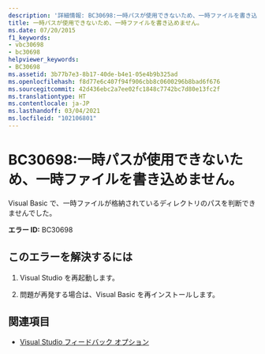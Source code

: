```yaml
---
description: '詳細情報: BC30698:一時パスが使用できないため、一時ファイルを書き込めません。'
title: 一時パスが使用できないため、一時ファイルを書き込めません。
ms.date: 07/20/2015
f1_keywords:
- vbc30698
- bc30698
helpviewer_keywords:
- BC30698
ms.assetid: 3b77b7e3-8b17-40de-b4e1-05e4b9b325ad
ms.openlocfilehash: f8d77e6c407f94f906cbb8c0600296b8bad6f676
ms.sourcegitcommit: 42d436ebc2a7ee02fc1848c7742bc7d80e13fc2f
ms.translationtype: HT
ms.contentlocale: ja-JP
ms.lasthandoff: 03/04/2021
ms.locfileid: "102106801"
---
```

# <a name="bc30698-unable-to-write-temporary-file-because-temporary-path-is-not-available"></a>BC30698:一時パスが使用できないため、一時ファイルを書き込めません。

Visual Basic で、一時ファイルが格納されているディレクトリのパスを判断できませんでした。

 **エラー ID:** BC30698

## <a name="to-correct-this-error"></a>このエラーを解決するには

1. Visual Studio を再起動します。

2. 問題が再発する場合は、Visual Basic を再インストールします。

## <a name="see-also"></a>関連項目

- [Visual Studio フィードバック オプション](/visualstudio/ide/feedback-options)
